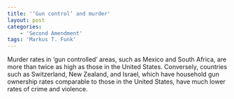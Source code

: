 ```yaml
---
title: '‘Gun control’ and murder'
layout: post
categories:
    - 'Second Amendment'
tags: 'Markus T. Funk'
---
```


Murder rates in ‘gun controlled’ areas, such as Mexico and South Africa, are more than twice as high as those in the United States. Conversely, countries such as Switzerland, New Zealand, and Israel, which have household gun ownership rates comparable to those in the United States, have much lower rates of crime and violence.